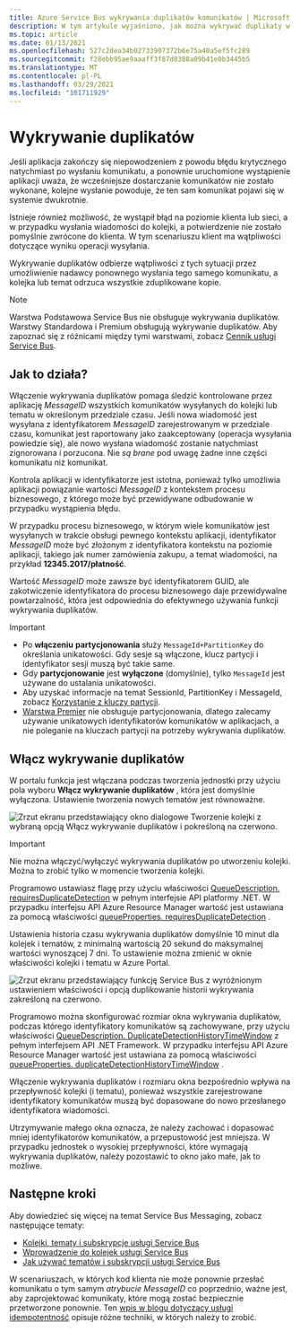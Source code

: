 ```yaml
---
title: Azure Service Bus wykrywania duplikatów komunikatów | Microsoft Docs
description: W tym artykule wyjaśniono, jak można wykrywać duplikaty w komunikatach Azure Service Bus. Zduplikowany komunikat można zignorować i usunąć.
ms.topic: article
ms.date: 01/13/2021
ms.openlocfilehash: 527c2dea34b02733907372b6e75a40a5ef5fc289
ms.sourcegitcommit: f28ebb95ae9aaaff3f87d8388a09b41e0b3445b5
ms.translationtype: MT
ms.contentlocale: pl-PL
ms.lasthandoff: 03/29/2021
ms.locfileid: "101711929"
---
```

# <a name="duplicate-detection"></a>Wykrywanie duplikatów

Jeśli aplikacja zakończy się niepowodzeniem z powodu błędu krytycznego natychmiast po wysłaniu komunikatu, a ponownie uruchomione wystąpienie aplikacji uważa, że wcześniejsze dostarczanie komunikatów nie zostało wykonane, kolejne wysłanie powoduje, że ten sam komunikat pojawi się w systemie dwukrotnie.

Istnieje również możliwość, że wystąpił błąd na poziomie klienta lub sieci, a w przypadku wysłania wiadomości do kolejki, a potwierdzenie nie zostało pomyślnie zwrócone do klienta. W tym scenariuszu klient ma wątpliwości dotyczące wyniku operacji wysyłania.

Wykrywanie duplikatów odbierze wątpliwości z tych sytuacji przez umożliwienie nadawcy ponownego wysłania tego samego komunikatu, a kolejka lub temat odrzuca wszystkie zduplikowane kopie.

> [!NOTE]
> Warstwa Podstawowa Service Bus nie obsługuje wykrywania duplikatów. Warstwy Standardowa i Premium obsługują wykrywanie duplikatów. Aby zapoznać się z różnicami między tymi warstwami, zobacz [Cennik usługi Service Bus](https://azure.microsoft.com/pricing/details/service-bus/).

## <a name="how-it-works"></a>Jak to działa? 
Włączenie wykrywania duplikatów pomaga śledzić kontrolowane przez aplikację *MessageID* wszystkich komunikatów wysyłanych do kolejki lub tematu w określonym przedziale czasu. Jeśli nowa wiadomość jest wysyłana z identyfikatorem *MessageID* zarejestrowanym w przedziale czasu, komunikat jest raportowany jako zaakceptowany (operacja wysyłania powiedzie się), ale nowo wysłana wiadomość zostanie natychmiast zignorowana i porzucona. Nie *są brane* pod uwagę żadne inne części komunikatu niż komunikat.

Kontrola aplikacji w identyfikatorze jest istotna, ponieważ tylko umożliwia aplikacji powiązanie wartości *MessageID* z kontekstem procesu biznesowego, z którego może być przewidywane odbudowanie w przypadku wystąpienia błędu.

W przypadku procesu biznesowego, w którym wiele komunikatów jest wysyłanych w trakcie obsługi pewnego kontekstu aplikacji, identyfikator *MessageID* może być złożonym z identyfikatora kontekstu na poziomie aplikacji, takiego jak numer zamówienia zakupu, a temat wiadomości, na przykład **12345.2017/płatność**.

Wartość *MessageID* może zawsze być identyfikatorem GUID, ale zakotwiczenie identyfikatora do procesu biznesowego daje przewidywalne powtarzalność, która jest odpowiednia do efektywnego używania funkcji wykrywania duplikatów.

> [!IMPORTANT]
>- Po **włączeniu** **partycjonowania** służy `MessageId+PartitionKey` do określania unikatowości. Gdy sesje są włączone, klucz partycji i identyfikator sesji muszą być takie same. 
>- Gdy **partycjonowanie** jest **wyłączone** (domyślnie), tylko `MessageId` jest używane do ustalania unikatowości.
>- Aby uzyskać informacje na temat SessionId, PartitionKey i MessageId, zobacz [Korzystanie z kluczy partycji](service-bus-partitioning.md#use-of-partition-keys).
>- [Warstwa Premier](service-bus-premium-messaging.md) nie obsługuje partycjonowania, dlatego zalecamy używanie unikatowych identyfikatorów komunikatów w aplikacjach, a nie poleganie na kluczach partycji na potrzeby wykrywania duplikatów. 


## <a name="enable-duplicate-detection"></a>Włącz wykrywanie duplikatów

W portalu funkcja jest włączana podczas tworzenia jednostki przy użyciu pola wyboru **Włącz wykrywanie duplikatów** , która jest domyślnie wyłączona. Ustawienie tworzenia nowych tematów jest równoważne.

![Zrzut ekranu przedstawiający okno dialogowe Tworzenie kolejki z wybraną opcją Włącz wykrywanie duplikatów i pokreśloną na czerwono.][1]

> [!IMPORTANT]
> Nie można włączyć/wyłączyć wykrywania duplikatów po utworzeniu kolejki. Można to zrobić tylko w momencie tworzenia kolejki. 

Programowo ustawiasz flagę przy użyciu właściwości [QueueDescription. requiresDuplicateDetection](/dotnet/api/microsoft.servicebus.messaging.queuedescription.requiresduplicatedetection#Microsoft_ServiceBus_Messaging_QueueDescription_RequiresDuplicateDetection) w pełnym interfejsie API platformy .NET. W przypadku interfejsu API Azure Resource Manager wartość jest ustawiana za pomocą właściwości [queueProperties. requiresDuplicateDetection](/azure/templates/microsoft.servicebus/namespaces/queues#property-values) .

Ustawienia historia czasu wykrywania duplikatów domyślnie 10 minut dla kolejek i tematów, z minimalną wartością 20 sekund do maksymalnej wartości wynoszącej 7 dni. To ustawienie można zmienić w oknie właściwości kolejki i tematu w Azure Portal.

![Zrzut ekranu przedstawiający funkcję Service Bus z wyróżnionym ustawieniem właściwości i opcją duplikowanie historii wykrywania zakreśloną na czerwono.][2]

Programowo można skonfigurować rozmiar okna wykrywania duplikatów, podczas którego identyfikatory komunikatów są zachowywane, przy użyciu właściwości [QueueDescription. DuplicateDetectionHistoryTimeWindow](/dotnet/api/microsoft.servicebus.messaging.queuedescription.duplicatedetectionhistorytimewindow#Microsoft_ServiceBus_Messaging_QueueDescription_DuplicateDetectionHistoryTimeWindow) z pełnym interfejsem API .NET Framework. W przypadku interfejsu API Azure Resource Manager wartość jest ustawiana za pomocą właściwości [queueProperties. duplicateDetectionHistoryTimeWindow](/azure/templates/microsoft.servicebus/namespaces/queues#property-values) .

Włączenie wykrywania duplikatów i rozmiaru okna bezpośrednio wpływa na przepływność kolejki (i tematu), ponieważ wszystkie zarejestrowane identyfikatory komunikatów muszą być dopasowane do nowo przesłanego identyfikatora wiadomości.

Utrzymywanie małego okna oznacza, że należy zachować i dopasować mniej identyfikatorów komunikatów, a przepustowość jest mniejsza. W przypadku jednostek o wysokiej przepływności, które wymagają wykrywania duplikatów, należy pozostawić to okno jako małe, jak to możliwe.

## <a name="next-steps"></a>Następne kroki

Aby dowiedzieć się więcej na temat Service Bus Messaging, zobacz następujące tematy:

* [Kolejki, tematy i subskrypcje usługi Service Bus](service-bus-queues-topics-subscriptions.md)
* [Wprowadzenie do kolejek usługi Service Bus](service-bus-dotnet-get-started-with-queues.md)
* [Jak używać tematów i subskrypcji usługi Service Bus](service-bus-dotnet-how-to-use-topics-subscriptions.md)

W scenariuszach, w których kod klienta nie może ponownie przesłać komunikatu o tym samym *atrybucie MessageID* co poprzednio, ważne jest, aby zaprojektować komunikaty, które mogą zostać bezpiecznie przetworzone ponownie. Ten [wpis w blogu dotyczący usługi idempotentność](https://particular.net/blog/what-does-idempotent-mean) opisuje różne techniki, w których należy to zrobić.

[1]: ./media/duplicate-detection/create-queue.png
[2]: ./media/duplicate-detection/queue-prop.png
